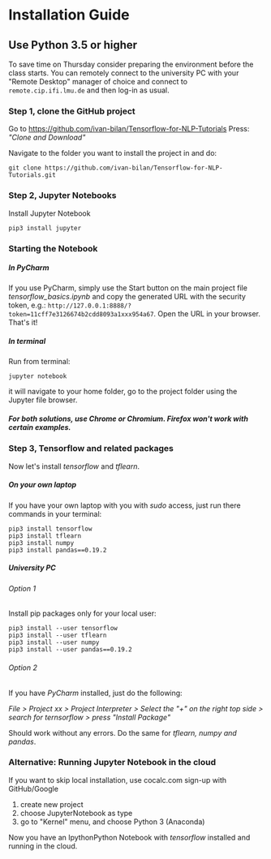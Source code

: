 # Installation Guide
## Use Python 3.5 or higher

To save time on Thursday consider preparing the environment before the class starts. You can remotely connect to the university PC with your "Remote Desktop" manager of choice and connect to ```remote.cip.ifi.lmu.de``` and then log-in as usual.

### Step 1, clone the GitHub project
Go to https://github.com/ivan-bilan/Tensorflow-for-NLP-Tutorials
Press: _"Clone and Download"_

Navigate to the folder you want to install the project in and do:

```
git clone https://github.com/ivan-bilan/Tensorflow-for-NLP-Tutorials.git
```

### Step 2, Jupyter Notebooks
Install Jupyter Notebook

    pip3 install jupyter

### Starting the Notebook
##### In PyCharm
If you use PyCharm, simply use the Start button on the main project file _tensorflow_basics.ipynb_ and copy the generated URL with the security token, e.g.: 
```http://127.0.0.1:8888/?token=11cff7e3126674b2cdd8093a1xxx954a67```. 
Open the URL in your browser. That's it!

##### In terminal
Run from terminal:
    
    jupyter notebook
    
it will navigate to your home folder, go to the project folder using the Jupyter file browser.

##### For both solutions, use Chrome or Chromium. Firefox won't work with certain examples.

### Step 3, Tensorflow and related packages
Now let's install _tensorflow_ and _tflearn_.

##### On your own laptop
If you have your own laptop with you with _sudo_ access, just run there commands in your terminal:

    pip3 install tensorflow 
    pip3 install tflearn
    pip3 install numpy
    pip3 install pandas==0.19.2

##### University PC

###### Option 1

Install pip packages only for your local user:
 
    pip3 install --user tensorflow 
    pip3 install --user tflearn
    pip3 install --user numpy
    pip3 install --user pandas==0.19.2

###### Option 2

If you have _PyCharm_ installed, just do the following: 

_File > Project xx > Project Interpreter > Select the "+" on the right top side > search for _ternsorflow_ > press "Install Package"_

Should work without any errors. Do the same for _tflearn, numpy and pandas_.


### Alternative: Running Jupyter Notebook in the cloud

If you want to skip local installation, use cocalc.com
sign-up with GitHub/Google
1) create new project
2) choose JupyterNotebook as type
3) go to "Kernel" menu, and choose Python 3 (Anaconda)

Now you have an IpythonPython Notebook with _tensorflow_ installed and running in the cloud.










    

